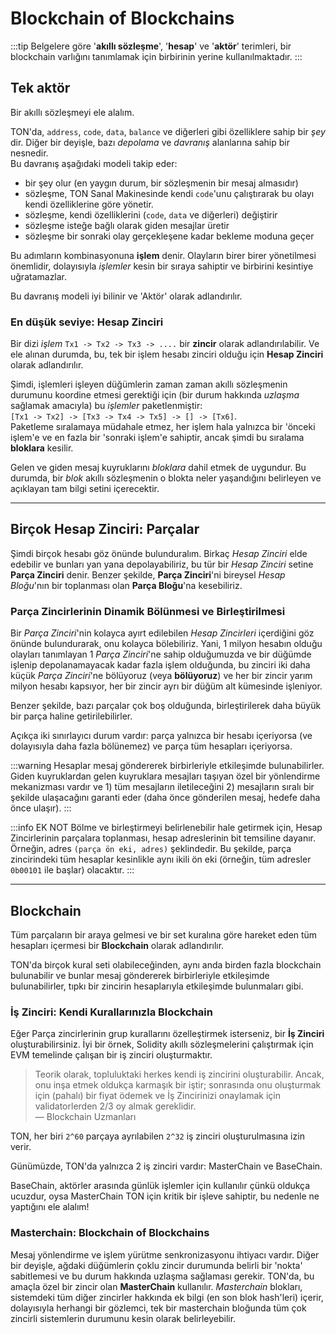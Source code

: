 # Blockchain of Blockchains

:::tip
Belgelere göre '**akıllı sözleşme**', '**hesap**' ve '**aktör**' terimleri, bir blockchain varlığını tanımlamak için birbirinin yerine kullanılmaktadır.
:::

## Tek aktör

Bir akıllı sözleşmeyi ele alalım.

TON'da, `address`, `code`, `data`, `balance` ve diğerleri gibi özelliklere sahip bir _şey_ dir. Diğer bir deyişle, bazı _depolama_ ve _davranış_ alanlarına sahip bir nesnedir.  
Bu davranış aşağıdaki modeli takip eder:  
* bir şey olur (en yaygın durum, bir sözleşmenin bir mesaj almasıdır)  
* sözleşme, TON Sanal Makinesinde kendi `code`'unu çalıştırarak bu olayı kendi özelliklerine göre yönetir.  
* sözleşme, kendi özelliklerini (`code`, `data` ve diğerleri) değiştirir  
* sözleşme isteğe bağlı olarak giden mesajlar üretir  
* sözleşme bir sonraki olay gerçekleşene kadar bekleme moduna geçer  

Bu adımların kombinasyonuna **işlem** denir. Olayların birer birer yönetilmesi önemlidir, dolayısıyla _işlemler_ kesin bir sıraya sahiptir ve birbirini kesintiye uğratamazlar.

Bu davranış modeli iyi bilinir ve 'Aktör' olarak adlandırılır.

### En düşük seviye: Hesap Zinciri

Bir dizi _işlem_ `Tx1 -> Tx2 -> Tx3 -> ....` bir **zincir** olarak adlandırılabilir. Ve ele alınan durumda, bu, tek bir işlem hesabı zinciri olduğu için **Hesap Zinciri** olarak adlandırılır.

Şimdi, işlemleri işleyen düğümlerin zaman zaman akıllı sözleşmenin durumunu koordine etmesi gerektiği için (bir durum hakkında _uzlaşma_ sağlamak amacıyla) bu _işlemler_ paketlenmiştir:  
`[Tx1 -> Tx2] -> [Tx3 -> Tx4 -> Tx5] -> [] -> [Tx6]`.  
Paketleme sıralamaya müdahale etmez, her işlem hala yalnızca bir 'önceki işlem'e ve en fazla bir 'sonraki işlem'e sahiptir, ancak şimdi bu sıralama **bloklara** kesilir.

Gelen ve giden mesaj kuyruklarını _bloklara_ dahil etmek de uygundur. Bu durumda, bir _blok_ akıllı sözleşmenin o blokta neler yaşandığını belirleyen ve açıklayan tam bilgi setini içerecektir.

---

## Birçok Hesap Zinciri: Parçalar

Şimdi birçok hesabı göz önünde bulunduralım. Birkaç _Hesap Zinciri_ elde edebilir ve bunları yan yana depolayabiliriz, bu tür bir _Hesap Zinciri_ setine **Parça Zinciri** denir. Benzer şekilde, **Parça Zinciri**'ni bireysel _Hesap Bloğu_'nın bir toplanması olan **Parça Bloğu**'na kesebiliriz.

### Parça Zincirlerinin Dinamik Bölünmesi ve Birleştirilmesi

Bir _Parça Zinciri_'nin kolayca ayırt edilebilen _Hesap Zincirleri_ içerdiğini göz önünde bulundurarak, onu kolayca bölebiliriz. Yani, 1 milyon hesabın olduğu olayları tanımlayan 1 _Parça Zinciri_'ne sahip olduğumuzda ve bir düğümde işlenip depolanamayacak kadar fazla işlem olduğunda, bu zinciri iki daha küçük _Parça Zinciri_'ne bölüyoruz (veya **bölüyoruz**) ve her bir zincir yarım milyon hesabı kapsıyor, her bir zincir ayrı bir düğüm alt kümesinde işleniyor.

Benzer şekilde, bazı parçalar çok boş olduğunda, birleştirilerek daha büyük bir parça haline getirilebilirler.

Açıkça iki sınırlayıcı durum vardır: parça yalnızca bir hesabı içeriyorsa (ve dolayısıyla daha fazla bölünemez) ve parça tüm hesapları içeriyorsa.

:::warning
Hesaplar mesaj göndererek birbirleriyle etkileşimde bulunabilirler. Giden kuyruklardan gelen kuyruklara mesajları taşıyan özel bir yönlendirme mekanizması vardır ve 1) tüm mesajların iletileceğini 2) mesajların sıralı bir şekilde ulaşacağını garanti eder (daha önce gönderilen mesaj, hedefe daha önce ulaşır).
:::

:::info EK NOT
Bölme ve birleştirmeyi belirlenebilir hale getirmek için, Hesap Zincirlerinin parçalara toplanması, hesap adreslerinin bit temsiline dayanır. Örneğin, adres `(parça ön eki, adres)` şeklindedir. Bu şekilde, parça zincirindeki tüm hesaplar kesinlikle aynı ikili ön eki (örneğin, tüm adresler `0b00101` ile başlar) olacaktır.
:::

---

## Blockchain

Tüm parçaların bir araya gelmesi ve bir set kuralına göre hareket eden tüm hesapları içermesi bir **Blockchain** olarak adlandırılır.

TON'da birçok kural seti olabileceğinden, aynı anda birden fazla blockchain bulunabilir ve bunlar mesaj göndererek birbirleriyle etkileşimde bulunabilirler, tıpkı bir zincirin hesaplarıyla etkileşimde bulunmaları gibi.

### İş Zinciri: Kendi Kurallarınızla Blockchain

Eğer Parça zincirlerinin grup kurallarını özelleştirmek isterseniz, bir **İş Zinciri** oluşturabilirsiniz. İyi bir örnek, Solidity akıllı sözleşmelerini çalıştırmak için EVM temelinde çalışan bir iş zinciri oluşturmaktır.

> Teorik olarak, topluluktaki herkes kendi iş zincirini oluşturabilir. Ancak, onu inşa etmek oldukça karmaşık bir iştir; sonrasında onu oluşturmak için (pahalı) bir fiyat ödemek ve İş Zincirinizi onaylamak için validatorlerden 2/3 oy almak gereklidir.  
> — Blockchain Uzmanları

TON, her biri `2^60` parçaya ayrılabilen `2^32` iş zinciri oluşturulmasına izin verir.

Günümüzde, TON'da yalnızca 2 iş zinciri vardır: MasterChain ve BaseChain.

BaseChain, aktörler arasında günlük işlemler için kullanılır çünkü oldukça ucuzdur, oysa MasterChain TON için kritik bir işleve sahiptir, bu nedenle ne yaptığını ele alalım!

### Masterchain: Blockchain of Blockchains

Mesaj yönlendirme ve işlem yürütme senkronizasyonu ihtiyacı vardır. Diğer bir deyişle, ağdaki düğümlerin çoklu zincir durumunda belirli bir 'nokta' sabitlemesi ve bu durum hakkında uzlaşma sağlaması gerekir. TON'da, bu amaçla özel bir zincir olan **MasterChain** kullanılır. _Masterchain_ blokları, sistemdeki tüm diğer zincirler hakkında ek bilgi (en son blok hash'leri) içerir, dolayısıyla herhangi bir gözlemci, tek bir masterchain bloğunda tüm çok zincirli sistemlerin durumunu kesin olarak belirleyebilir.